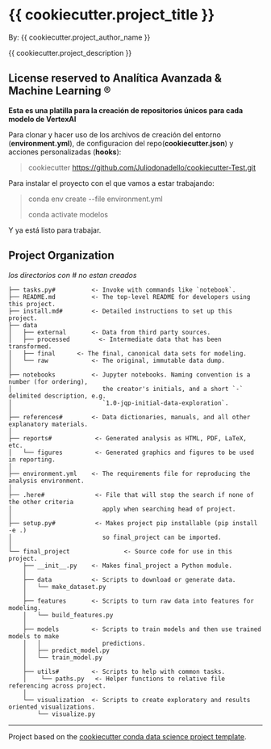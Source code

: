 # {{ cookiecutter.project_title }}

By: {{ cookiecutter.project_author_name }}

{{ cookiecutter.project_description }}

##  License reserved to Analítica Avanzada & Machine Learning ®

**Esta es una platilla para la creación de repositorios únicos para cada modelo de VertexAI**

Para clonar y hacer uso de los archivos de creación del entorno (**environment.yml**), de configuracion del repo(**cookiecutter.json**) y acciones personalizadas (**hooks**):
>cookiecutter https://github.com/Juliodonadello/cookiecutter-Test.git

Para instalar el proyecto con el que vamos a estar trabajando:
>conda env create --file environment.yml
>
>conda activate modelos 

Y ya está listo para trabajar.

## Project Organization

*los directorios con # no estan creados*

    ├── tasks.py#          <- Invoke with commands like `notebook`.
    ├── README.md          <- The top-level README for developers using this project.
    ├── install.md#        <- Detailed instructions to set up this project.
    ├── data
    │   ├── external       <- Data from third party sources.
    │   ├── processed        <- Intermediate data that has been transformed.
    │   ├── final      <- The final, canonical data sets for modeling.
    │   └── raw            <- The original, immutable data dump.
    │
    ├── notebooks          <- Jupyter notebooks. Naming convention is a number (for ordering),
    │                         the creator's initials, and a short `-` delimited description, e.g.
    │                         `1.0-jqp-initial-data-exploration`.
    │
    ├── references#        <- Data dictionaries, manuals, and all other explanatory materials.
    │
    ├── reports#            <- Generated analysis as HTML, PDF, LaTeX, etc.
    │   └── figures         <- Generated graphics and figures to be used in reporting.
    │
    ├── environment.yml    <- The requirements file for reproducing the analysis environment.
    │
    ├── .here#              <- File that will stop the search if none of the other criteria
    │                         apply when searching head of project.
    │
    ├── setup.py#           <- Makes project pip installable (pip install -e .)
    │                         so final_project can be imported.
    │
    └── final_project               <- Source code for use in this project.
        ├── __init__.py    <- Makes final_project a Python module.
        │
        ├── data           <- Scripts to download or generate data.
        │   └── make_dataset.py
        │
        ├── features       <- Scripts to turn raw data into features for modeling.
        │   └── build_features.py
        │
        ├── models         <- Scripts to train models and then use trained models to make
        │   │                 predictions.
        │   ├── predict_model.py
        │   └── train_model.py
        │
        ├── utils#         <- Scripts to help with common tasks.
        │    └── paths.py   <- Helper functions to relative file referencing across project.
        │
        └── visualization  <- Scripts to create exploratory and results oriented visualizations.
            └── visualize.py

---
Project based on the [cookiecutter conda data science project template](https://github.com/jvelezmagic/cookiecutter-conda-data-science).
